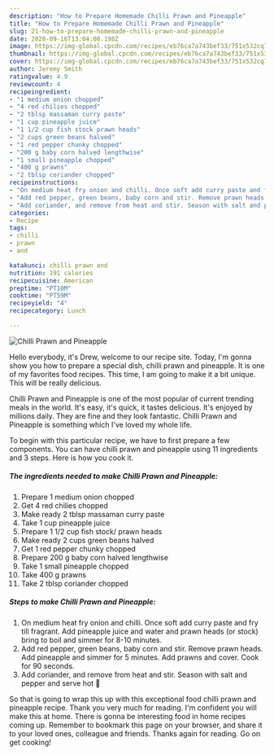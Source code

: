 ```yaml
---
description: "How to Prepare Homemade Chilli Prawn and Pineapple"
title: "How to Prepare Homemade Chilli Prawn and Pineapple"
slug: 21-how-to-prepare-homemade-chilli-prawn-and-pineapple
date: 2020-09-16T13:04:08.198Z
image: https://img-global.cpcdn.com/recipes/eb76ca7a743bef33/751x532cq70/chilli-prawn-and-pineapple-recipe-main-photo.jpg
thumbnail: https://img-global.cpcdn.com/recipes/eb76ca7a743bef33/751x532cq70/chilli-prawn-and-pineapple-recipe-main-photo.jpg
cover: https://img-global.cpcdn.com/recipes/eb76ca7a743bef33/751x532cq70/chilli-prawn-and-pineapple-recipe-main-photo.jpg
author: Jeremy Smith
ratingvalue: 4.9
reviewcount: 4
recipeingredient:
- "1 medium onion chopped"
- "4 red chilies chopped"
- "2 tblsp massaman curry paste"
- "1 cup pineapple juice"
- "1 1/2 cup fish stock prawn heads"
- "2 cups green beans halved"
- "1 red pepper chunky chopped"
- "200 g baby corn halved lengthwise"
- "1 small pineapple chopped"
- "400 g prawns"
- "2 tblsp coriander chopped"
recipeinstructions:
- "On medium heat fry onion and chilli. Once soft add curry paste and fry till fragrant. Add pineapple juice and water and prawn heads (or stock) bring to boil and simmer for 8-10 minutes."
- "Add red pepper, green beans, baby corn and stir. Remove prawn heads. Add pineapple and simmer for 5 minutes. Add prawns and cover. Cook for 90 seconds."
- "Add coriander, and remove from heat and stir. Season with salt and pepper and serve hot 🤩"
categories:
- Recipe
tags:
- chilli
- prawn
- and

katakunci: chilli prawn and 
nutrition: 191 calories
recipecuisine: American
preptime: "PT10M"
cooktime: "PT59M"
recipeyield: "4"
recipecategory: Lunch

---
```



![Chilli Prawn and Pineapple](https://img-global.cpcdn.com/recipes/eb76ca7a743bef33/751x532cq70/chilli-prawn-and-pineapple-recipe-main-photo.jpg)

Hello everybody, it's Drew, welcome to our recipe site. Today, I'm gonna show you how to prepare a special dish, chilli prawn and pineapple. It is one of my favorites food recipes. This time, I am going to make it a bit unique. This will be really delicious.

Chilli Prawn and Pineapple is one of the most popular of current trending meals in the world. It's easy, it's quick, it tastes delicious. It's enjoyed by millions daily. They are fine and they look fantastic. Chilli Prawn and Pineapple is something which I've loved my whole life.




To begin with this particular recipe, we have to first prepare a few components. You can have chilli prawn and pineapple using 11 ingredients and 3 steps. Here is how you cook it.

<!--inarticleads1-->

##### The ingredients needed to make Chilli Prawn and Pineapple:

1. Prepare 1 medium onion chopped
1. Get 4 red chilies chopped
1. Make ready 2 tblsp massaman curry paste
1. Take 1 cup pineapple juice
1. Prepare 1 1/2 cup fish stock/ prawn heads
1. Make ready 2 cups green beans halved
1. Get 1 red pepper chunky chopped
1. Prepare 200 g baby corn halved lengthwise
1. Take 1 small pineapple chopped
1. Take 400 g prawns
1. Take 2 tblsp coriander chopped




<!--inarticleads2-->

##### Steps to make Chilli Prawn and Pineapple:

1. On medium heat fry onion and chilli. Once soft add curry paste and fry till fragrant. Add pineapple juice and water and prawn heads (or stock) bring to boil and simmer for 8-10 minutes.
1. Add red pepper, green beans, baby corn and stir. Remove prawn heads. Add pineapple and simmer for 5 minutes. Add prawns and cover. Cook for 90 seconds.
1. Add coriander, and remove from heat and stir. Season with salt and pepper and serve hot 🤩




So that is going to wrap this up with this exceptional food chilli prawn and pineapple recipe. Thank you very much for reading. I'm confident you will make this at home. There is gonna be interesting food in home recipes coming up. Remember to bookmark this page on your browser, and share it to your loved ones, colleague and friends. Thanks again for reading. Go on get cooking!
